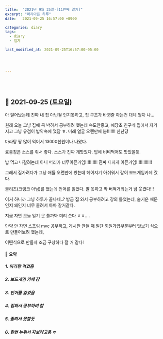 ```yaml
---
title:  "2021년 9월 25일-[11번째 일기]"
excerpt: "머리아픈 하루"
date:   2021-09-25 16:57:00 +0900

categories: diary
tags:
  - diary
  - 일기

last_modified_at: 2021-09-25T16:57:00-05:00




---
```


<br/>

<br/>

## 🧾 2021-09-25 (토요일)

아 일어났는데 진짜 내 집 아닌걸 인지못하고, 집 구조가 바뀐줄 아는건 대체 뭘까 나...

원래 오늘 그냥 집에 콕 박혀서 공부하려 했는데 속도안좋고, 애당초 친구네 집에서 자가지고 그냥 유겸이 밥약속에 꼈담 ㅎ. 미래 얼굴 오랜만에 봄!!!!!!! 신난당

마라탕 짱 많이 먹어서 13000천원이나 나왔다.

료충칭은 소스를 줘서 좋다. 소스가 진짜 개맛있다. 밥에 비벼먹어도 맛있을듯.

밥 먹고 나갈려는데 아니 머리가 너무아픈거임!!!!!!!!!! 진짜 디지게 아픈거임!!!!!!!!!!!!!

그래서 집가려다가 그냥 애들 오랜만에 봤는데 헤어지기 아쉬워서 같이 보드게임카페 갔다.

블리츠(크랭크 아님)를 했는데 언어를 잃었다. 말 못하고 막 버벅거리는거 넘 웃겼다!!!

이거 하니까 그냥 하루가 끝나네..? 방금 집 와서 공부하려고 강의 틀었는데, 술기운 때문인지 왜인지 너무 졸려서 아마 잘거같다. 

지금 자면 오늘 일기 못 쓸까봐 미리 쓴다 ㅎㅎ....

만약 안 자면 스프링 mvc 공부하고, 게시판 만들 때 일단 회원가입부분부터 맛보기 식으로 만들어보려 했는데, 

어떤식으로 만들지 조금 구상하다 잘 거 같다!

#### 🧾 요약

##### 1. 마라탕 먹었음

##### 2. 보드게임 카페 감

##### 3. 언어를 잃었음

##### 4. 집와서 공부하려 함

##### 5. 졸려서 못할듯

##### 6. 한번 누워서 자보려고용 ㅎ





